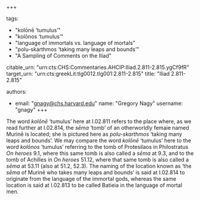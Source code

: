 +++

tags:
- "kolōnē ‘tumulus’"
- "kolōnos ‘tumulus’"
- "language of immortals vs. language of mortals"
- "polu-skarthmos ‘taking many leaps and bounds’"
- "A Sampling of Comments on the Iliad"

citable_urn: "urn:cts:CHS:Commentaries.AHCIP:Iliad.2.811-2.815.ygCf9fR"
target_urn: "urn:cts:greekLit:tlg0012.tlg001:2.811-2.815"
title: "Iliad 2.811-2.815"

authors:
- email: "gnagy@chs.harvard.edu"
  name: "Gregory Nagy"
  username: "gnagy"
+++

<p>The word <em>kolōnē</em> ‘tumulus’ here at I.02.811 refers to the place where, as we read further at I.02.814, the <em>sēma</em> ‘tomb’ of an otherworldly femaie named Murinē is located; she is pictured here as <em>polu-skarthmos</em> ‘taking many leaps and bounds’. We may compare the word <em>kolōnē</em> ‘tumulus’ here to the word <em>kolōnos</em> ‘tumulus’ referring to the tomb of Protesilaos in Philostratus <em>On heroes</em> 9.1, where this same tomb is also called a <em>sēma</em> at 9.3, and to the tomb of Achilles in <em>On heroes</em> 51.12, where that same tomb is also called a <em>sēma</em> at 53.11 (also at 51.2, 52.3). The naming of the location known as ‘the <em>sēma</em> of Murinē who takes many leaps and bounds’ is said at I.02.814 to originate from the language of the immortal gods, whereas the same location is said at I.02.813 to be called Batieia in the language of mortal men.  </p>